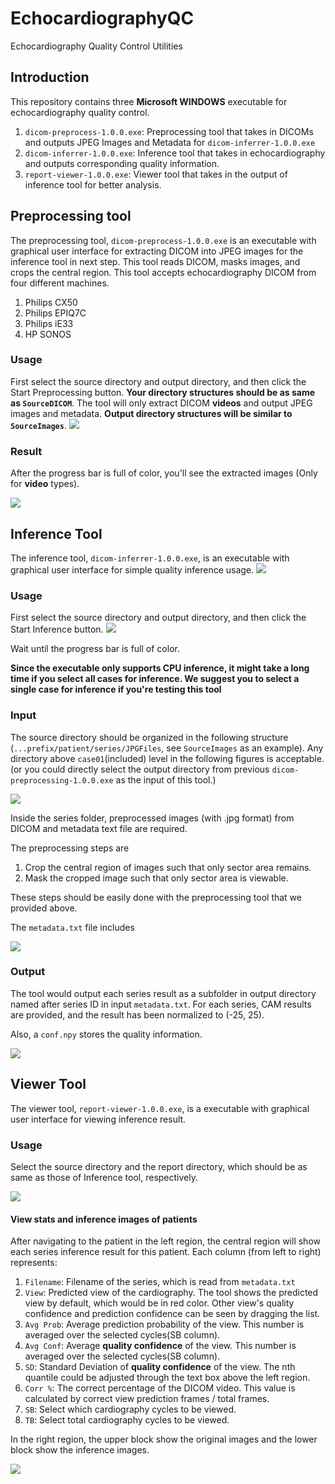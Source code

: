 # EchocardiographyQC
Echocardiography Quality Control Utilities

## Introduction

This repository contains three **Microsoft WINDOWS** executable for echocardiography quality control.
1. `dicom-preprocess-1.0.0.exe`: Preprocessing tool that takes in DICOMs and outputs JPEG Images and Metadata for `dicom-inferrer-1.0.0.exe`
2. `dicom-inferrer-1.0.0.exe`: Inference tool that takes in echocardiography and outputs corresponding quality information.
3. `report-viewer-1.0.0.exe`: Viewer tool that takes in the output of inference tool for better analysis.

## Preprocessing tool

The preprocessing tool, `dicom-preprocess-1.0.0.exe` is an executable with graphical user interface for extracting DICOM into JPEG images for the inference tool in next step. This tool reads DICOM, masks images, and crops the central region. This tool accepts echocardiography DICOM from four different machines.

1. Philips CX50
2. Philips EPIQ7C
3. Philips iE33
4. HP SONOS

### Usage
First select the source directory and output directory, and then click the Start Preprocessing button. **Your directory structures should be as same as `SourceDICOM`**. The tool will only extract DICOM **videos** and output JPEG images and metadata. **Output directory structures will be similar to `SourceImages`**.
![](./materials/preprocessing-start.png)

### Result
After the progress bar is full of color, you'll see the extracted images (Only for **video** types).

![](./materials/preprocessing-finish.png)

## Inference Tool

The inference tool, `dicom-inferrer-1.0.0.exe`, is an executable with graphical user interface for simple quality inference usage.
![](./materials/inference-idle.png)

### Usage
First select the source directory and output directory, and then click the Start Inference button.
![](./materials/infer-samples.png)

Wait until the progress bar is full of color.

**Since the executable only supports CPU inference, it might take a long time if you select all cases for inference. 
We suggest you to select a single case for inference if you're testing this tool**

### Input

The source directory should be organized in the following structure (`...prefix/patient/series/JPGFiles`, see `SourceImages` as an example). Any directory above `case01`(included) level in the following figures is acceptable. (or you could directly select the output directory from previous `dicom-preprocessing-1.0.0.exe` as the input of this tool.)

![](./materials/directory-structure.png)

Inside the series folder, preprocessed images (with .jpg format) from DICOM and metadata text file are required.

The preprocessing steps are 
1. Crop the central region of images such that only sector area remains.
2. Mask the cropped image such that only sector area is viewable.

These steps should be easily done with the preprocessing tool that we provided above.

The `metadata.txt` file includes

![](./materials/input-metadata.png)

### Output

The tool would output each series result as a subfolder in output directory named after series ID in input `metadata.txt`.
For each series, CAM results are provided, and the result has been normalized to (-25, 25).

Also, a `conf.npy` stores the quality information.

![](./materials/output-example.png) 


## Viewer Tool
The viewer tool, `report-viewer-1.0.0.exe`, is a executable with graphical user interface for viewing inference result.

### Usage
Select the source directory and the report directory, which should be as same as those of Inference tool, respectively.

![](./materials/view-sample.png)

#### View stats and inference images of patients



After navigating to the patient in the left region, the central region will show each series inference result for this patient.
Each column (from left to right) represents:

1. `Filename`: Filename of the series, which is read from `metadata.txt`
2. `View`: Predicted view of the cardiography. The tool shows the predicted view by default, which would be in red color. 
Other view's quality confidence and prediction confidence can be seen by dragging the list.
3. `Avg Prob`: Average prediction probability of the view. This number is averaged over the selected cycles(SB column).
4. `Avg Conf`: Average **quality confidence** of the view. This number is averaged over the selected cycles(SB column).
5. `SD`: Standard Deviation of **quality confidence** of the view. 
The nth quantile could be adjusted through the text box above the left region.
5. `Corr %`: The correct percentage of the DICOM video. This value is calculated by correct view prediction frames / total frames.
6. `SB`: Select which cardiography cycles to be viewed.
7. `TB`: Select total cardiography cycles to be viewed.

In the right region, the upper block show the original images and the lower block show the inference images. 

![](./materials/view-sample2.png)

